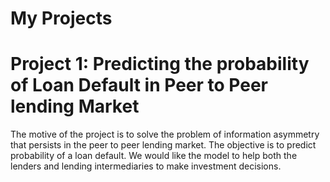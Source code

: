 # My Projects

Project 1: Predicting the probability of Loan Default in Peer to Peer lending Market
=======================================================================================

The motive of the project is to solve the problem of information asymmetry that persists in the peer to peer lending market. The objective is to predict
probability of a loan default. We would like the model to help both the lenders and lending intermediaries to make investment decisions.



